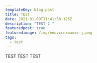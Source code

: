 ```yaml
---
templateKey: blog-post
title: TEST
date: 2021-01-09T11:41:58.125Z
description: "TEST 2 "
featuredpost: true
featuredimage: /img/eoqvccnxmamxv-j.png
tags:
  - test
---
```

TEST TEST TEST